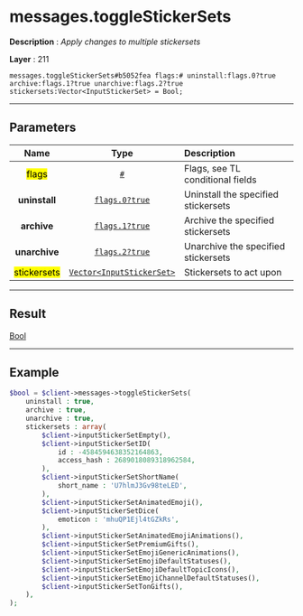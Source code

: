 # messages.toggleStickerSets

**Description** : *Apply changes to multiple stickersets*

**Layer** : 211

```tl
messages.toggleStickerSets#b5052fea flags:# uninstall:flags.0?true archive:flags.1?true unarchive:flags.2?true stickersets:Vector<InputStickerSet> = Bool;
```

---

## Parameters

| Name | Type | Description |
| :---: | :---: | :--- |
| <mark>flags</mark> | [`#`](type/#) | Flags, see TL conditional fields |
| **uninstall** | [`flags.0?true`](type/true) | Uninstall the specified stickersets |
| **archive** | [`flags.1?true`](type/true) | Archive the specified stickersets |
| **unarchive** | [`flags.2?true`](type/true) | Unarchive the specified stickersets |
| <mark>stickersets</mark> | [`Vector<InputStickerSet>`](type/InputStickerSet) | Stickersets to act upon |

---

## Result

[Bool](type/Bool)

---

## Example

```php
$bool = $client->messages->toggleStickerSets(
	uninstall : true,
	archive : true,
	unarchive : true,
	stickersets : array(
		$client->inputStickerSetEmpty(),
		$client->inputStickerSetID(
			id : -4584594638352164863,
			access_hash : 2689018089318962584,
		),
		$client->inputStickerSetShortName(
			short_name : 'U7hlmJ3Gv98teLED',
		),
		$client->inputStickerSetAnimatedEmoji(),
		$client->inputStickerSetDice(
			emoticon : 'mhuQP1Ejl4tGZkRs',
		),
		$client->inputStickerSetAnimatedEmojiAnimations(),
		$client->inputStickerSetPremiumGifts(),
		$client->inputStickerSetEmojiGenericAnimations(),
		$client->inputStickerSetEmojiDefaultStatuses(),
		$client->inputStickerSetEmojiDefaultTopicIcons(),
		$client->inputStickerSetEmojiChannelDefaultStatuses(),
		$client->inputStickerSetTonGifts(),
	),
);
```